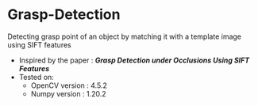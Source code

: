 # Grasp-Detection
Detecting grasp point of an object by matching it with a template image using SIFT features

- Inspired by the paper : ***Grasp Detection under Occlusions Using SIFT Features***
- Tested on:
    * OpenCV version :  4.5.2
    * Numpy version :  1.20.2
